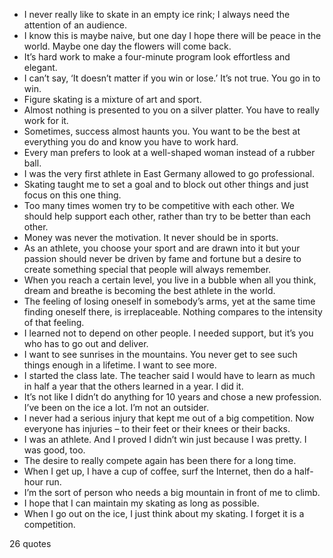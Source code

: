  - I never really like to skate in an empty ice rink; I always need the attention of an audience.
 - I know this is maybe naive, but one day I hope there will be peace in the world. Maybe one day the flowers will come back.
 - It’s hard work to make a four-minute program look effortless and elegant.
 - I can’t say, ‘It doesn’t matter if you win or lose.’ It’s not true. You go in to win.
 - Figure skating is a mixture of art and sport.
 - Almost nothing is presented to you on a silver platter. You have to really work for it.
 - Sometimes, success almost haunts you. You want to be the best at everything you do and know you have to work hard.
 - Every man prefers to look at a well-shaped woman instead of a rubber ball.
 - I was the very first athlete in East Germany allowed to go professional.
 - Skating taught me to set a goal and to block out other things and just focus on this one thing.
 - Too many times women try to be competitive with each other. We should help support each other, rather than try to be better than each other.
 - Money was never the motivation. It never should be in sports.
 - As an athlete, you choose your sport and are drawn into it but your passion should never be driven by fame and fortune but a desire to create something special that people will always remember.
 - When you reach a certain level, you live in a bubble when all you think, dream and breathe is becoming the best athlete in the world.
 - The feeling of losing oneself in somebody’s arms, yet at the same time finding oneself there, is irreplaceable. Nothing compares to the intensity of that feeling.
 - I learned not to depend on other people. I needed support, but it’s you who has to go out and deliver.
 - I want to see sunrises in the mountains. You never get to see such things enough in a lifetime. I want to see more.
 - I started the class late. The teacher said I would have to learn as much in half a year that the others learned in a year. I did it.
 - It’s not like I didn’t do anything for 10 years and chose a new profession. I’ve been on the ice a lot. I’m not an outsider.
 - I never had a serious injury that kept me out of a big competition. Now everyone has injuries – to their feet or their knees or their backs.
 - I was an athlete. And I proved I didn’t win just because I was pretty. I was good, too.
 - The desire to really compete again has been there for a long time.
 - When I get up, I have a cup of coffee, surf the Internet, then do a half-hour run.
 - I’m the sort of person who needs a big mountain in front of me to climb.
 - I hope that I can maintain my skating as long as possible.
 - When I go out on the ice, I just think about my skating. I forget it is a competition.

26 quotes
